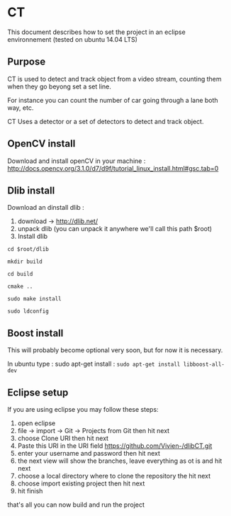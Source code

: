 # CT

This document describes how to set the project in an eclipse environnement (tested on ubuntu 14.04 LTS)

## Purpose

CT is used to detect and track object from a video stream, counting them when they go beyong set a set line.

For instance you can count the number of car going through a lane both way, etc.

CT Uses a detector or a set of detectors to detect and track object. 

## OpenCV install

Download and install openCV in your machine : http://docs.opencv.org/3.1.0/d7/d9f/tutorial_linux_install.html#gsc.tab=0

## Dlib install

Download an dinstall dlib :

1. download -> http://dlib.net/
2. unpack dlib (you can unpack it anywhere we'll call this path $root)
3. Install dlib 

`cd $root/dlib`

`mkdir build`

`cd build`

`cmake ..`

`sudo make install`

`sudo ldconfig`

## Boost install

This will probably become optional very soon, but for now it is necessary.

In ubuntu type : sudo apt-get install : `sudo apt-get install libboost-all-dev`


## Eclipse setup

If you are using eclipse you may follow these steps: 

1. open eclipse
2. file -> import -> Git -> Projects from Git then hit next
3. choose Clone URI then hit next
4. Paste this URI in the URI field https://github.com/Vivien-/dlibCT.git
5. enter your username and password then hit next
6. the next view will show the branches, leave everything as ot is and hit next
7. choose a local directory where to clone the repository the hit next
8. choose import existing project then hit next
9. hit finish

that's all you can now build and run the project
